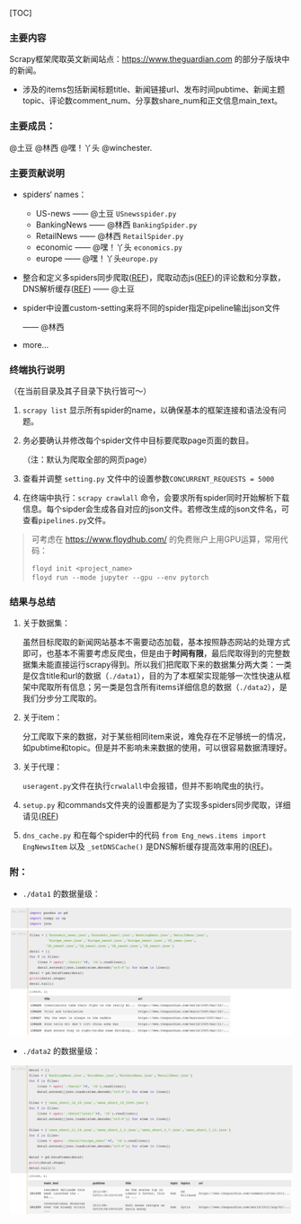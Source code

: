 [TOC]

### 主要内容

Scrapy框架爬取英文新闻站点：https://www.theguardian.com 的部分子版块中的新闻。

- 涉及的items包括新闻标题title、新闻链接url、发布时间pubtime、新闻主题topic、评论数comment_num、分享数share_num和正文信息main_text。

### 主要成员：

@土豆 @林西 @嘿！丫头 @winchester.

### 主要贡献说明

- spiders‘ names：

  - US-news —— @土豆  `USnewsspider.py`
  - BankingNews —— @林西 `BankingSpider.py`
  - RetailNews —— @林西 `RetailSpider.py`
  - economic —— @嘿！丫头 `economics.py`
  - europe —— @嘿！丫头`europe.py`

- 整合和定义多spiders同步爬取([REF](http://www.cnblogs.com/skying555/p/5296312.html))，爬取动态js([REF](https://zhuanlan.zhihu.com/p/24838761))的评论数和分享数，DNS解析缓存([REF](http://blog.csdn.net/bone_ace/article/details/55000101)) —— @土豆

- spider中设置custom-setting来将不同的spider指定pipeline输出json文件 

  —— @林西

- more...

### 终端执行说明

（在当前目录及其子目录下执行皆可～）

1. `scrapy list`  显示所有spider的name，以确保基本的框架连接和语法没有问题。

2. 务必要确认并修改每个spider文件中目标要爬取page页面的数目。

   （注：默认为爬取全部的网页page）

3. 查看并调整 `setting.py` 文件中的设置参数`CONCURRENT_REQUESTS = 5000`

4. 在终端中执行：`scrapy crawlall` 命令，会要求所有spider同时开始解析下载信息。每个sipder会生成各自对应的json文件。若修改生成的json文件名，可查看`pipelines.py`文件。

> 可考虑在 https://www.floydhub.com/ 的免费账户上用GPU运算，常用代码：
>
> ```shell
> floyd init <project_name>
> floyd run --mode jupyter --gpu --env pytorch
> ```

### 结果与总结

1. 关于数据集：

   虽然目标爬取的新闻网站基本不需要动态加载，基本按照静态网站的处理方式即可，也基本不需要考虑反爬虫，但是由于**时间有限**，最后爬取得到的完整数据集未能直接运行scrapy得到。所以我们把爬取下来的数据集分两大类：一类是仅含title和url的数据（`./data1`），目的为了本框架实现能够一次性快速从框架中爬取所有信息；另一类是包含所有items详细信息的数据（`./data2`），是我们分步分工爬取的。

2. 关于item：

   分工爬取下来的数据，对于某些相同item来说，难免存在不足够统一的情况，如pubtime和topic。但是并不影响未来数据的使用，可以很容易数据清理好。

3. 关于代理：

   `useragent.py`文件在执行`crwalall`中会报错，但并不影响爬虫的执行。

4. `setup.py` 和commands文件夹的设置都是为了实现多spiders同步爬取，详细请见([REF](http://www.cnblogs.com/skying555/p/5296312.html))

5. `dns_cache.py` 和在每个spider中的代码 `from Eng_news.items import EngNewsItem` 以及  `_setDNSCache()` 是DNS解析缓存提高效率用的([REF](http://blog.csdn.net/bone_ace/article/details/55000101))。


### 附：

- `./data1` 的数据量级：

![data1](./data1.png)

- `./data2` 的数据量级：

![data2](./data2.png)





